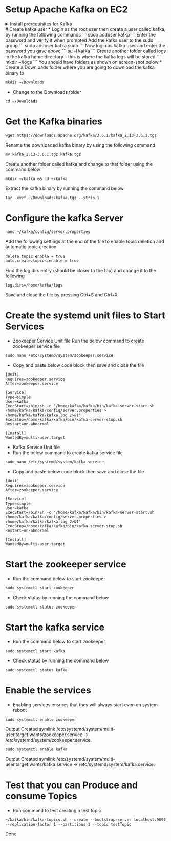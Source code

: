 # Setup Apache Kafka on EC2
<details>
<summary>Install prerequisites for Kafka</summary>summary>
* Install java
```
sudo apt update
```
Check java version
```
java –version
```
Output
Command 'java' not found, but can be installed with:
```
sudo apt install default-jre
```
Check the java version again
```
java -version
```
Output
openjdk version "11.0.11" 2021-04-20
</details>
# Create kafka user
* Login as the root user then create a user called kafka, by running the following commands
```
sudo adduser kafka
```
Enter the password and verify it when prompted
Add the kafka user to the sudo group
```
sudo adduser kafka sudo
```
Now login as kafka user and enter the password you gave above
```
su -l kafka
```
Create another folder called logs in the kafka home directory – this is where the kafka logs will be stored
```
mkdir ~/logs
```
You should have folders as shown on screen-shot below
* Create a Downloads folder where you are going to download the kafka binary to

```
mkdir ~/Downloads
```

* Change to the Downloads folder

```
cd ~/Downloads
```

# Get the Kafka binaries 

```
wget https://downloads.apache.org/kafka/3.6.1/kafka_2.13-3.6.1.tgz
```

Rename the downloaded kafka binary by using the following command

```
mv kafka_2.13-3.6.1.tgz kafka.tgz
```

Create another folder called kafka and change to that folder using the command below
```
mkdir ~/kafka && cd ~/kafka
```

Extract the kafka binary by running the command below

```
tar -xvzf ~/Downloads/kafka.tgz --strip 1
```
# Configure the kafka Server
```
nano ~/kafka/config/server.properties
```
Add the following settings at the end of the file to enable topic deletion and automatic topic creation
```
delete.topic.enable = true
auto.create.topics.enable = true
```
Find the log.dirs entry (should be closer to the top) and change it to the following

```
log.dirs=/home/kafka/logs
```
Save and close the file by pressing Ctrl+S and Ctrl+X
# Create the systemd unit files to Start Services

* Zookeeper Service Unit file
Run the below command to create zookeeper service file
```
sudo nano /etc/systemd/system/zookeeper.service
```
* Copy and paste below code block then save and close the file
```
[Unit]
Requires=zookeeper.service
After=zookeeper.service

[Service]
Type=simple
User=kafka
ExecStart=/bin/sh -c '/home/kafka/kafka/bin/kafka-server-start.sh /home/kafka/kafka/config/server.properties > /home/kafka/kafka/kafka.log 2>&1'
ExecStop=/home/kafka/kafka/bin/kafka-server-stop.sh
Restart=on-abnormal

[Install]
WantedBy=multi-user.target
```

* Kafka Service Unit file
* Run the below command to create kafka service file

```
sudo nano /etc/systemd/system/kafka.service
```
* Copy and paste below code block then save and close the file
```
[Unit]
Requires=zookeeper.service
After=zookeeper.service

[Service]
Type=simple
User=kafka
ExecStart=/bin/sh -c '/home/kafka/kafka/bin/kafka-server-start.sh /home/kafka/kafka/config/server.properties > /home/kafka/kafka/kafka.log 2>&1'
ExecStop=/home/kafka/kafka/bin/kafka-server-stop.sh
Restart=on-abnormal

[Install]
WantedBy=multi-user.target
```
# Start the zookeeper service

* Run the command below to start zookeeper
```
sudo systemctl start zookeeper
```
* Check status by running the command below
```
sudo systemctl status zookeeper
```

# Start the kafka service
* Run the command below to start zookeeper
```
sudo systemctl start kafka
```
* Check status by running the command below
```
sudo systemctl status kafka
```
# Enable the services 
* Enabling services ensures that they will always start even on system reboot
```
sudo systemctl enable zookeeper
```

Output
Created symlink /etc/systemd/system/multi-user.target.wants/zookeeper.service → /etc/systemd/system/zookeeper.service.

```
sudo systemctl enable kafka
```
Output
Created symlink /etc/systemd/system/multi-user.target.wants/kafka.service → /etc/systemd/system/kafka.service.

# Test that you can Produce and consume Topics

* Run command to test creating a test topic
```
~/kafka/bin/kafka-topics.sh --create --bootstrap-server localhost:9092 --replication-factor 1 --partitions 1 --topic testTopic
```
Done
